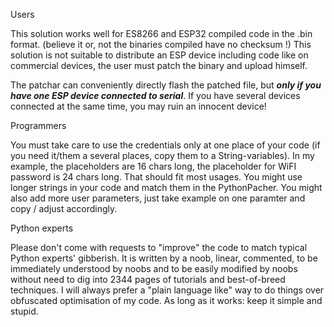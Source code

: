 Users

This solution works well for ES8266 and ESP32 compiled code in the .bin format. (believe it or, not the binaries compiled have no checksum !)
This solution is not suitable to distribute an ESP device including code like on commercial devices, the user must patch the binary and upload himself.

The patchar can conveniently directly flash the patched file, but ***only if you have one ESP device connected to serial***. If you have several devices connected at the same time, you may ruin an innocent device!

Programmers

You must take care to use the credentials only at one place of your code (if you need it/them a several places, copy them to a String-variables).
In my example, the placeholders are 16 chars long, the placeholder for WiFI password is 24 chars long. That should fit most usages.
You might use longer strings in your code and match them in the PythonPacher.
You might also add more user parameters, just take example on one paramter and copy / adjust accordingly.

Python experts

Please don't come with requests to "improve" the code to match typical Python experts' gibberish.
It is written by a noob, linear, commented, to be immediately understood by noobs and to be easily modified by noobs without need to dig into 2344 pages of tutorials and best-of-breed techniques.
I will always prefer a "plain language like" way to do things over obfuscated optimisation of my code.
As long as it works: keep it simple and stupid.

